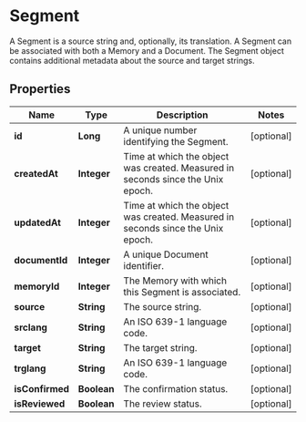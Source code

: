 

# Segment

A Segment is a source string and, optionally, its translation. A Segment can be associated with both a Memory and a Document. The Segment object contains additional metadata about the source and target strings. 
## Properties

Name | Type | Description | Notes
------------ | ------------- | ------------- | -------------
**id** | **Long** | A unique number identifying the Segment. |  [optional]
**createdAt** | **Integer** | Time at which the object was created. Measured in seconds since the Unix epoch. |  [optional]
**updatedAt** | **Integer** | Time at which the object was created. Measured in seconds since the Unix epoch. |  [optional]
**documentId** | **Integer** | A unique Document identifier. |  [optional]
**memoryId** | **Integer** | The Memory with which this Segment is associated. |  [optional]
**source** | **String** | The source string. |  [optional]
**srclang** | **String** | An ISO 639-1 language code. |  [optional]
**target** | **String** | The target string. |  [optional]
**trglang** | **String** | An ISO 639-1 language code. |  [optional]
**isConfirmed** | **Boolean** | The confirmation status. |  [optional]
**isReviewed** | **Boolean** | The review status. |  [optional]



